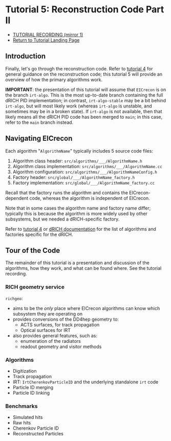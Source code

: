 Tutorial 5: Reconstruction Code Part II
=======================================

- [TUTORIAL RECORDING (mirror 1)](https://drive.google.com/file/d/1BJfRvJeB21Y0PKkd-5Qw1JU32bt7Hboj/view?usp=sharing)
- [Return to Tutorial Landing Page](README.md)

## Introduction

Finally, let's go through the reconstruction code. Refer to [tutorial 4](4-reconstruction-code-part-1.md) for general guidance on the reconstruction code; this tutorial 5 will provide an overview of how the primary algorithms work.

**IMPORTANT**: the presentation of this tutorial will assume that `EICrecon` is on the branch `irt-algo`. This is the most up-to-date branch containing the full dRICH PID implementation; in contrast, `irt-algo-stable` may be a bit behind `irt-algo`, but will most likely work (whereas `irt-algo` is unstable, and sometimes may be in a broken state). If `irt-algo` is not available, then that likely means all the dRICH PID code has been merged to `main`; in this case, refer to the `main` branch instead.

## Navigating EICrecon

Each algorithm "`AlgorithmName`" typically includes 5 source code files:

1. Algorithm class header:         `src/algorithms/___/AlgorithmName.h`
2. Algorithm class implementation: `src/algorithms/___/AlgorithmName.cc`
3. Algorithm configuration:        `src/algorithms/___/AlgorithmNameConfig.h`
4. Factory header:                 `src/global/___/AlgorithmName_factory.h`
5. Factory implementation:         `src/global/___/AlgorithmName_factory.cc`

Recall that the factory runs the algorithm and contains the EICrecon-dependent code, whereas the algorithm is independent of EICrecon.

Note that in some cases the algorithm name and factory name differ; typically this is because the algorithm is more widely used by other subsystems, but we needed a dRICH-specific factory.

Refer to [tutorial 4](4-reconstruction-code-part-1.md) or [dRICH documentation](https://github.com/eic/EICrecon/blob/main/src/detectors/DRICH/README.md) for the list of algorithms and factories specific for the dRICH.

## Tour of the Code

The remainder of this tutorial is a presentation and discussion of the algorithms, how they work, and what can be found where. See the tutorial recording.

### RICH geometry service
`richgeo`:
- aims to be the _only_ place where EICrecon algorithms can know which subsystem they are operating on
- provides conversions of the DD4hep geometry to:
  - ACTS surfaces, for track propagation
  - Optical surfaces for IRT
- also provides general features, such as:
  - enumeration of the radiators
  - readout geometry and visitor methods

### Algorithms
- Digitization
- Track propagation
- IRT: `IrtCherenkovParticleID` and the underlying standalone `irt` code
- Particle ID merging
- Particle ID linking

### Benchmarks
- Simulated hits
- Raw hits
- Cherenkov Particle ID
- Reconstructed Particles
